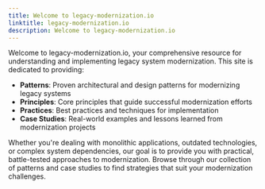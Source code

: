 ```yaml
---
title: Welcome to legacy-modernization.io
linktitle: legacy-modernization.io
description: Welcome to legacy-modernization.io
---
```


Welcome to legacy-modernization.io, your comprehensive resource for understanding and implementing legacy system modernization. This site is dedicated to providing:

- **Patterns**: Proven architectural and design patterns for modernizing legacy systems
- **Principles**: Core principles that guide successful modernization efforts
- **Practices**: Best practices and techniques for implementation
- **Case Studies**: Real-world examples and lessons learned from modernization projects

Whether you're dealing with monolithic applications, outdated technologies, or complex system dependencies, our goal is to provide you with practical, battle-tested approaches to modernization. Browse through our collection of patterns and case studies to find strategies that suit your modernization challenges.

